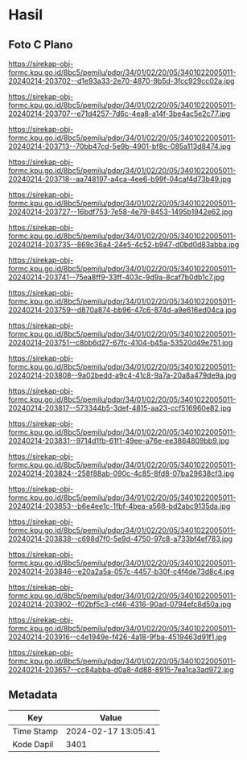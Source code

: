 # Hasil

## Foto C Plano

https://sirekap-obj-formc.kpu.go.id/8bc5/pemilu/pdpr/34/01/02/20/05/3401022005011-20240214-203702--d1e93a33-2e70-4870-9b5d-3fcc929cc02a.jpg

https://sirekap-obj-formc.kpu.go.id/8bc5/pemilu/pdpr/34/01/02/20/05/3401022005011-20240214-203707--e71d4257-7d6c-4ea8-a14f-3be4ac5e2c77.jpg

https://sirekap-obj-formc.kpu.go.id/8bc5/pemilu/pdpr/34/01/02/20/05/3401022005011-20240214-203713--70bb47cd-5e9b-4901-bf8c-085a113d8474.jpg

https://sirekap-obj-formc.kpu.go.id/8bc5/pemilu/pdpr/34/01/02/20/05/3401022005011-20240214-203718--aa748197-a4ca-4ee6-b99f-04caf4d73b49.jpg

https://sirekap-obj-formc.kpu.go.id/8bc5/pemilu/pdpr/34/01/02/20/05/3401022005011-20240214-203727--16bdf753-7e58-4e79-8453-1495b1942e62.jpg

https://sirekap-obj-formc.kpu.go.id/8bc5/pemilu/pdpr/34/01/02/20/05/3401022005011-20240214-203735--869c36a4-24e5-4c52-b947-d0bd0d83abba.jpg

https://sirekap-obj-formc.kpu.go.id/8bc5/pemilu/pdpr/34/01/02/20/05/3401022005011-20240214-203741--75ea8ff9-33ff-403c-9d9a-8caf7b0db1c7.jpg

https://sirekap-obj-formc.kpu.go.id/8bc5/pemilu/pdpr/34/01/02/20/05/3401022005011-20240214-203759--d870a874-bb96-47c6-874d-a9e616ed04ca.jpg

https://sirekap-obj-formc.kpu.go.id/8bc5/pemilu/pdpr/34/01/02/20/05/3401022005011-20240214-203751--c8bb6d27-67fc-4104-b45a-53520d49e751.jpg

https://sirekap-obj-formc.kpu.go.id/8bc5/pemilu/pdpr/34/01/02/20/05/3401022005011-20240214-203808--9a02bedd-a9c4-41c8-9a7a-20a8a479de9a.jpg

https://sirekap-obj-formc.kpu.go.id/8bc5/pemilu/pdpr/34/01/02/20/05/3401022005011-20240214-203817--573344b5-3def-4815-aa23-ccf516960e82.jpg

https://sirekap-obj-formc.kpu.go.id/8bc5/pemilu/pdpr/34/01/02/20/05/3401022005011-20240214-203831--9714d1fb-61f1-49ee-a76e-ee3864809bb9.jpg

https://sirekap-obj-formc.kpu.go.id/8bc5/pemilu/pdpr/34/01/02/20/05/3401022005011-20240214-203824--258f88ab-090c-4c85-8fd8-07ba29638cf3.jpg

https://sirekap-obj-formc.kpu.go.id/8bc5/pemilu/pdpr/34/01/02/20/05/3401022005011-20240214-203853--b6e4ee1c-1fbf-4bea-a568-bd2abc9135da.jpg

https://sirekap-obj-formc.kpu.go.id/8bc5/pemilu/pdpr/34/01/02/20/05/3401022005011-20240214-203838--c698d7f0-5e9d-4750-97c8-a733bf4ef783.jpg

https://sirekap-obj-formc.kpu.go.id/8bc5/pemilu/pdpr/34/01/02/20/05/3401022005011-20240214-203846--e20a2a5a-057c-4457-b30f-c4f4de73d8c4.jpg

https://sirekap-obj-formc.kpu.go.id/8bc5/pemilu/pdpr/34/01/02/20/05/3401022005011-20240214-203902--f02bf5c3-cf46-4316-90ad-0794efc8d50a.jpg

https://sirekap-obj-formc.kpu.go.id/8bc5/pemilu/pdpr/34/01/02/20/05/3401022005011-20240214-203916--c4e1949e-f426-4a18-9fba-4519463d91f1.jpg

https://sirekap-obj-formc.kpu.go.id/8bc5/pemilu/pdpr/34/01/02/20/05/3401022005011-20240214-203657--cc84abba-d0a8-4d88-8915-7ea1ca3ad972.jpg


## Metadata

| Key        | Value               |
| ---------- | ------------------- |
| Time Stamp | 2024-02-17 13:05:41 |
| Kode Dapil | 3401                |



